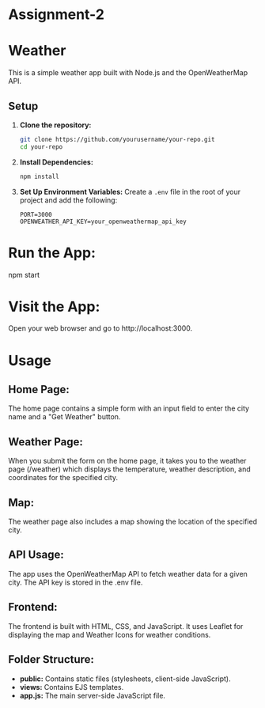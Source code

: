 # Assignment-2

# Weather

This is a simple weather app built with Node.js and the OpenWeatherMap API.

## Setup

1. **Clone the repository:**
    ```bash
    git clone https://github.com/yourusername/your-repo.git
    cd your-repo
    ```

2. **Install Dependencies:**
    ```bash
    npm install
    ```

3. **Set Up Environment Variables:**
   Create a `.env` file in the root of your project and add the following:
   ```env
   PORT=3000
   OPENWEATHER_API_KEY=your_openweathermap_api_key

# Run the App:
npm start

# Visit the App:
Open your web browser and go to http://localhost:3000.

# Usage
## Home Page:
The home page contains a simple form with an input field to enter the city name and a "Get Weather" button.

## Weather Page:
When you submit the form on the home page, it takes you to the weather page (/weather) which displays the temperature, weather description, and coordinates for the specified city.

## Map:
The weather page also includes a map showing the location of the specified city.

## API Usage:
The app uses the OpenWeatherMap API to fetch weather data for a given city. The API key is stored in the .env file.

## Frontend:
The frontend is built with HTML, CSS, and JavaScript. It uses Leaflet for displaying the map and Weather Icons for weather conditions.

## Folder Structure:
- **public:** Contains static files (stylesheets, client-side JavaScript).
- **views:** Contains EJS templates.
- **app.js:** The main server-side JavaScript file.
